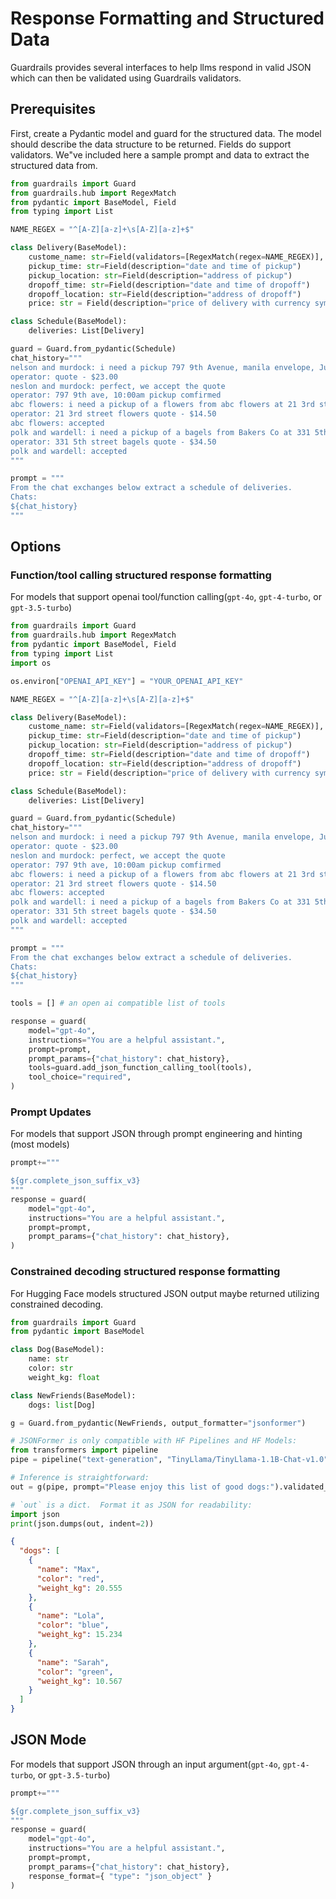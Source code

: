 
# Response Formatting and Structured Data

Guardrails provides several interfaces to help llms respond in valid JSON which can then be validated using Guardrails validators.

## Prerequisites

First, create a Pydantic model and guard for the structured data. The model should describe the data structure to be returned. Fields do support validators. We"ve included here a sample prompt and data to extract the structured data from. 

```py
from guardrails import Guard
from guardrails.hub import RegexMatch
from pydantic import BaseModel, Field
from typing import List

NAME_REGEX = "^[A-Z][a-z]+\s[A-Z][a-z]+$"

class Delivery(BaseModel):
    custome_name: str=Field(validators=[RegexMatch(regex=NAME_REGEX)], description="customer name")
    pickup_time: str=Field(description="date and time of pickup")
    pickup_location: str=Field(description="address of pickup")
    dropoff_time: str=Field(description="date and time of dropoff")
    dropoff_location: str=Field(description="address of dropoff")
    price: str = Field(description="price of delivery with currency symbol included")

class Schedule(BaseModel):
    deliveries: List[Delivery]

guard = Guard.from_pydantic(Schedule)
chat_history="""
nelson and murdock: i need a pickup 797 9th Avenue, manila envelope, June 3 10:00am with dropoff 10:30am Courthouse, 61 Center Street C/O frank james
operator: quote - $23.00
neslon and murdock: perfect, we accept the quote
operator: 797 9th ave, 10:00am pickup comfirmed
abc flowers: i need a pickup of a flowers from abc flowers at 21 3rd street at 11:00am on june 2 with a dropoff at 75th Ave at 5:30pm same day
operator: 21 3rd street flowers quote - $14.50
abc flowers: accepted
polk and wardell: i need a pickup of a bagels from Bakers Co at 331 5th street at 11:00am on june 3 with a dropoff at 75th Ave at 5:30pm same day
operator: 331 5th street bagels quote - $34.50
polk and wardell: accepted
"""

prompt = """
From the chat exchanges below extract a schedule of deliveries.
Chats:
${chat_history}
"""
```

## Options

### Function/tool calling structured response formatting

For models that support openai tool/function calling(`gpt-4o`, `gpt-4-turbo`, or `gpt-3.5-turbo`)

```py
from guardrails import Guard
from guardrails.hub import RegexMatch
from pydantic import BaseModel, Field
from typing import List
import os

os.environ["OPENAI_API_KEY"] = "YOUR_OPENAI_API_KEY"

NAME_REGEX = "^[A-Z][a-z]+\s[A-Z][a-z]+$"

class Delivery(BaseModel):
    custome_name: str=Field(validators=[RegexMatch(regex=NAME_REGEX)], description="customer name")
    pickup_time: str=Field(description="date and time of pickup")
    pickup_location: str=Field(description="address of pickup")
    dropoff_time: str=Field(description="date and time of dropoff")
    dropoff_location: str=Field(description="address of dropoff")
    price: str = Field(description="price of delivery with currency symbol included")

class Schedule(BaseModel):
    deliveries: List[Delivery]

guard = Guard.from_pydantic(Schedule)
chat_history="""
nelson and murdock: i need a pickup 797 9th Avenue, manila envelope, June 3 10:00am with dropoff 10:30am Courthouse, 61 Center Street C/O frank james
operator: quote - $23.00
neslon and murdock: perfect, we accept the quote
operator: 797 9th ave, 10:00am pickup comfirmed
abc flowers: i need a pickup of a flowers from abc flowers at 21 3rd street at 11:00am on june 2 with a dropoff at 75th Ave at 5:30pm same day
operator: 21 3rd street flowers quote - $14.50
abc flowers: accepted
polk and wardell: i need a pickup of a bagels from Bakers Co at 331 5th street at 11:00am on june 3 with a dropoff at 75th Ave at 5:30pm same day
operator: 331 5th street bagels quote - $34.50
polk and wardell: accepted
"""

prompt = """
From the chat exchanges below extract a schedule of deliveries.
Chats:
${chat_history}
"""

tools = [] # an open ai compatible list of tools

response = guard(
    model="gpt-4o",
    instructions="You are a helpful assistant.",
    prompt=prompt,
    prompt_params={"chat_history": chat_history},
    tools=guard.add_json_function_calling_tool(tools),
    tool_choice="required",
)
```

### Prompt Updates

For models that support JSON through prompt engineering and hinting (most models)
```py
prompt+="""

${gr.complete_json_suffix_v3}
"""
response = guard(
    model="gpt-4o",
    instructions="You are a helpful assistant.",
    prompt=prompt,
    prompt_params={"chat_history": chat_history},
)
```

### Constrained decoding structured response formatting
For Hugging Face models structured JSON output maybe returned utilizing constrained decoding.
```python
from guardrails import Guard
from pydantic import BaseModel

class Dog(BaseModel):
    name: str
    color: str
    weight_kg: float

class NewFriends(BaseModel):
    dogs: list[Dog]

g = Guard.from_pydantic(NewFriends, output_formatter="jsonformer")

# JSONFormer is only compatible with HF Pipelines and HF Models:
from transformers import pipeline
pipe = pipeline("text-generation", "TinyLlama/TinyLlama-1.1B-Chat-v1.0")

# Inference is straightforward:
out = g(pipe, prompt="Please enjoy this list of good dogs:").validated_output

# `out` is a dict.  Format it as JSON for readability:
import json
print(json.dumps(out, indent=2))
```

```json
{
  "dogs": [
    {
      "name": "Max",
      "color": "red",
      "weight_kg": 20.555
    },
    {
      "name": "Lola",
      "color": "blue",
      "weight_kg": 15.234
    },
    {
      "name": "Sarah",
      "color": "green",
      "weight_kg": 10.567
    }
  ]
}
```

## JSON Mode
For models that support JSON through an input argument(`gpt-4o`, `gpt-4-turbo`, or `gpt-3.5-turbo`)

```py
prompt+="""

${gr.complete_json_suffix_v3}
"""
response = guard(
    model="gpt-4o",
    instructions="You are a helpful assistant.",
    prompt=prompt,
    prompt_params={"chat_history": chat_history},
    response_format={ "type": "json_object" }
)
```